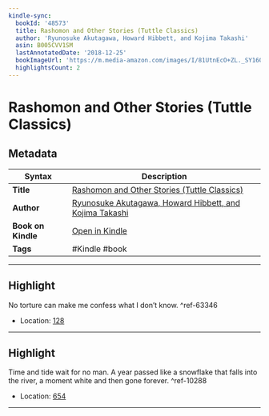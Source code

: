 ```yaml
---
kindle-sync:
  bookId: '48573'
  title: Rashomon and Other Stories (Tuttle Classics)
  author: 'Ryunosuke Akutagawa, Howard Hibbett, and Kojima Takashi'
  asin: B005CVV1SM
  lastAnnotatedDate: '2018-12-25'
  bookImageUrl: 'https://m.media-amazon.com/images/I/81UtnEcO+ZL._SY160.jpg'
  highlightsCount: 2
---
```

# Rashomon and Other Stories (Tuttle Classics)

## Metadata

| Syntax | Description |
| ---------- | ---------- |
| **Title** | [Rashomon and Other Stories (Tuttle Classics)](https://www.amazon.com/dp/B005CVV1SM?&linkCode=ll1&tag=jwtwkm-20&language=en_US&ref_=as_li_ss_tl) |
| **Author** | [Ryunosuke Akutagawa, Howard Hibbett, and Kojima Takashi](https://www.amazon.comundefined) |
| **Book on Kindle** | <a href="kindle://book?action=open&asin=B005CVV1SM" target="_blank">Open in Kindle</a> |
| **Tags** | #Kindle #book |

---

## Highlight

No torture can make me confess what I don’t know. ^ref-63346

- Location: [128](kindle://book?action=open&asin=B005CVV1SM&location=128)

---
## Highlight

Time and tide wait for no man. A year passed like a snowflake that falls into the river, a moment white and then gone forever. ^ref-10288

- Location: [654](kindle://book?action=open&asin=B005CVV1SM&location=654)

---
